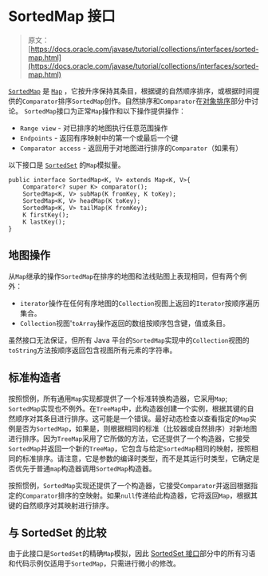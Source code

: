 # SortedMap 接口

> 原文： [https://docs.oracle.com/javase/tutorial/collections/interfaces/sorted-map.html](https://docs.oracle.com/javase/tutorial/collections/interfaces/sorted-map.html)

[`SortedMap`](https://docs.oracle.com/javase/8/docs/api/java/util/SortedMap.html) 是 [`Map`](https://docs.oracle.com/javase/8/docs/api/java/util/Map.html) ，它按升序保持其条目，根据键的自然顺序排序，或根据时间提供的`Comparator`排序`SortedMap`创作。自然排序和`Comparator`在[对象排序](order.html)部分中讨论。 `SortedMap`接口为正常`Map`操作和以下操作提供操作：

*   `Range view` - 对已排序的地图执行任意范围操作
*   `Endpoints` - 返回有序映射中的第一个或最后一个键
*   `Comparator access` - 返回用于对地图进行排序的`Comparator`（如果有）

以下接口是 [`SortedSet`](https://docs.oracle.com/javase/8/docs/api/java/util/SortedSet.html) 的`Map`模拟量。

```
public interface SortedMap<K, V> extends Map<K, V>{
    Comparator<? super K> comparator();
    SortedMap<K, V> subMap(K fromKey, K toKey);
    SortedMap<K, V> headMap(K toKey);
    SortedMap<K, V> tailMap(K fromKey);
    K firstKey();
    K lastKey();
}

```

## 地图操作

从`Map`继承的操作`SortedMap`在排序的地图和法线贴图上表现相同，但有两个例外：

*   `iterator`操作在任何有序地图的`Collection`视图上返回的`Iterator`按顺序遍历集合。
*   `Collection`视图'`toArray`操作返回的数组按顺序包含键，值或条目。

虽然接口无法保证，但所有 Java 平台的`SortedMap`实现中的`Collection`视图的`toString`方法按顺序返回包含视图所有元素的字符串。

## 标准构造者

按照惯例，所有通用`Map`实现都提供了一个标准转换构造器，它采用`Map`; `SortedMap`实现也不例外。在`TreeMap`中，此构造器创建一个实例，根据其键的自然顺序对其条目进行排序。这可能是一个错误。最好动态检查以查看指定的`Map`实例是否为`SortedMap`，如果是，则根据相同的标准（比较器或自然排序）对新地图进行排序。因为`TreeMap`采用了它所做的方法，它还提供了一个构造器，它接受`SortedMap`并返回一个新的`TreeMap`，它包含与给定`SortedMap`相同的映射，按照相同的标准排序。请注意，它是参数的编译时类型，而不是其运行时类型，它确定是否优先于普通`map`构造器调用`SortedMap`构造器。

按照惯例，`SortedMap`实现还提供了一个构造器，它接受`Comparator`并返回根据指定的`Comparator`排序的空映射。如果`null`传递给此构造器，它将返回`Map`，根据其键的自然顺序对其映射进行排序。

## 与 SortedSet 的比较

由于此接口是`SortedSet`的精确`Map`模拟，因此 [SortedSet 接口](sorted-set.html)部分中的所有习语和代码示例仅适用于`SortedMap`，只需进行微小的修改。
